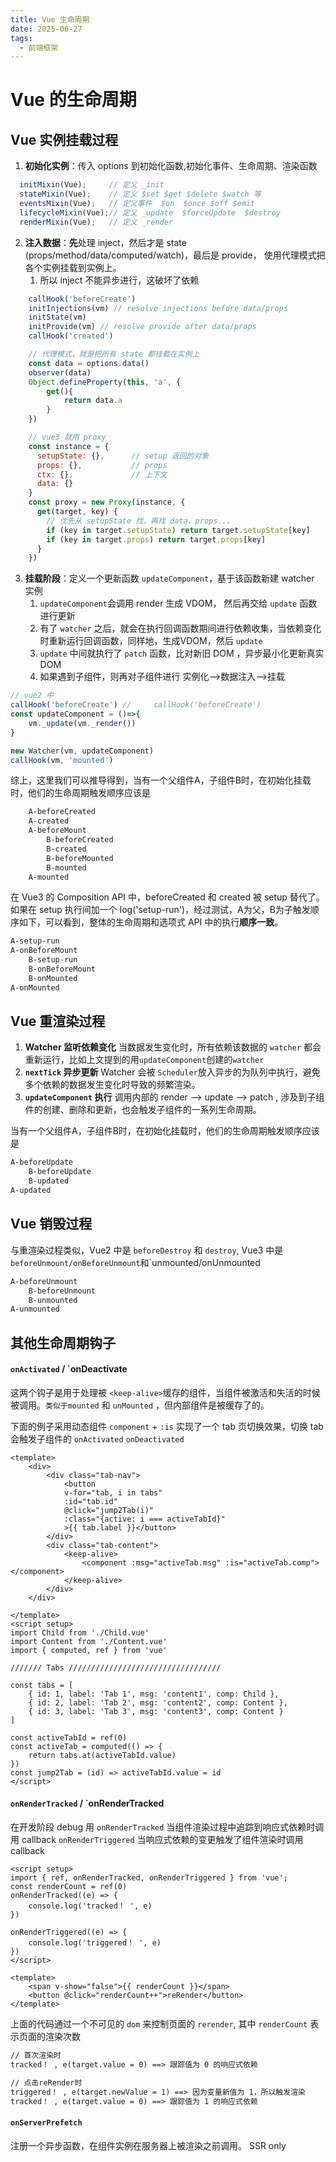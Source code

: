 ```yaml
---
title: Vue 生命周期
date: 2025-06-27
tags:
  - 前端框架
---
```


# Vue 的生命周期

## Vue 实例挂载过程

1. **初始化实例**：传入 options 到初始化函数,初始化事件、生命周期、渲染函数
  ```js
    initMixin(Vue);     // 定义 _init
    stateMixin(Vue);    // 定义 $set $get $delete $watch 等
    eventsMixin(Vue);   // 定义事件  $on  $once $off $emit
    lifecycleMixin(Vue);// 定义 _update  $forceUpdate  $destroy
    renderMixin(Vue);   // 定义 _render
  ```
2. **注入数据**：**先**处理 inject，然后才是 state (props/method/data/computed/watch)，最后是 provide， 使用代理模式把各个实例挂载到实例上。
	1. 所以 inject 不能异步进行，这破坏了依赖
```js
	callHook('beforeCreate')
	initInjections(vm) // resolve injections before data/props
	initState(vm)
	initProvide(vm) // resolve provide after data/props
	callHook('created')
  ```

```js
	// 代理模式，就是把所有 state 都挂载在实例上
	const data = options.data()
	observer(data)
	Object.defineProperty(this, 'a', {
		get(){
			return data.a
		}
	})

	// vue3 就用 proxy
	const instance = {
	  setupState: {},      // setup 返回的对象
	  props: {},           // props
	  ctx: {},             // 上下文
	  data: {}
	}
	const proxy = new Proxy(instance, {
	  get(target, key) {
	    // 优先从 setupState 找，再找 data、props...
		if (key in target.setupState) return target.setupState[key]
	    if (key in target.props) return target.props[key]
	  }
	})
```
3. **挂载阶段**：定义一个更新函数 `updateComponent`，基于该函数新建 watcher 实例
	1. `updateComponent`会调用 render 生成 VDOM， 然后再交给 `update` 函数进行更新
	2. 有了 `watcher` 之后，就会在执行回调函数期间进行依赖收集，当依赖变化时重新运行回调函数，同样地，生成VDOM，然后 `update`
	3. `update` 中间就执行了 `patch` 函数，比对新旧 DOM ，异步最小化更新真实 DOM
	4. 如果遇到子组件，则再对子组件进行 实例化-->数据注入-->挂载

```js
// vue2 中
callHook('beforeCreate') // 	callHook('beforeCreate')
const updateComponent = ()=>{
	vm._update(vm._render())
}

new Watcher(vm, updateComponent)
callHook(vm, 'mounted')
```

综上，这里我们可以推导得到，当有一个父组件A，子组件B时，在初始化挂载时，他们的生命周期触发顺序应该是
```txt
	A-beforeCreated
	A-created
	A-beforeMount
		B-beforeCreated
		B-created
		B-beforeMounted
		B-mounted
	A-mounted
```

在  Vue3 的 Composition API 中，beforeCreated 和 created 被 setup 替代了。如果在 setup 执行间加一个 log('setup-run')，经过测试，A为父，B为子触发顺序如下，可以看到，整体的生命周期和选项式 API 中的执行**顺序一致**。
```txt
A-setup-run
A-onBeforeMount
	B-setup-run
	B-onBeforeMount
	B-onMounted
A-onMounted
```


## Vue 重渲染过程

1.  **Watcher 监听依赖变化** 当数据发生变化时，所有依赖该数据的 `watcher` 都会重新运行，比如上文提到的用`updateComponent`创建的`watcher`
2. **`nextTick` 异步更新** Watcher 会被 `Scheduler`放入异步的为队列中执行，避免多个依赖的数据发生变化时导致的频繁渲染。
3. **`updateComponent` 执行** 调用内部的 render --> update --> patch , 涉及到子组件的创建、删除和更新，也会触发子组件的一系列生命周期。

当有一个父组件A，子组件B时，在初始化挂载时，他们的生命周期触发顺序应该是
```txt
A-beforeUpdate
	B-beforeUpdate
	B-updated
A-updated
```
## Vue 销毁过程

与重渲染过程类似，Vue2 中是 `beforeDestroy` 和 `destroy`, Vue3 中是 `beforeUnmount/onBeforeUnmount`和`unmounted/onUnmounted
```txt
A-beforeUnmount
	B-beforeUnmount
	B-unmounted
A-unmounted
```

## 其他生命周期钩子

####  `onActivated` / `onDeactivate

这两个钩子是用于处理被 `<keep-alive>`缓存的组件，当组件被激活和失活的时候被调用。`类似于mounted` 和 `unMounted` ，但内部组件是被缓存了的。 

下面的例子采用动态组件 `component` + `:is` 实现了一个 tab 页切换效果，切换 tab 会触发子组件的 `onActivated` `onDeactivated`

```vue
<template>
    <div>
        <div class="tab-nav">
            <button
            v-for="tab, i in tabs"
            :id="tab.id"
            @click="jump2Tab(i)"
            :class="{active: i === activeTabId}"
            >{{ tab.label }}</button>
        </div>
        <div class="tab-content">
            <keep-alive>
                <component :msg="activeTab.msg" :is="activeTab.comp"></component>
            </keep-alive>
        </div>
    </div>

</template>
<script setup>
import Child from './Child.vue'
import Content from './Content.vue'
import { computed, ref } from 'vue'

/////// Tabs //////////////////////////////////

const tabs = [
    { id: 1, label: 'Tab 1', msg: 'content1', comp: Child },
    { id: 2, label: 'Tab 2', msg: 'content2', comp: Content },
    { id: 3, label: 'Tab 3', msg: 'content3', comp: Content }
]

const activeTabId = ref(0)
const activeTab = computed(() => {
    return tabs.at(activeTabId.value)
})
const jump2Tab = (id) => activeTabId.value = id
</script>

```

####  `onRenderTracked` / `onRenderTracked

在开发阶段 debug 用
`onRenderTracked` 当组件渲染过程中追踪到响应式依赖时调用 callback
`onRenderTriggered` 当响应式依赖的变更触发了组件渲染时调用 callback

```vue
<script setup>
import { ref, onRenderTracked, onRenderTriggered } from 'vue';
const renderCount = ref(0)
onRenderTracked((e) => {
    console.log('tracked！ ', e)
})

onRenderTriggered((e) => {
    console.log('triggered！ ', e)
})
</script>

<template>
    <span v-show="false">{{ renderCount }}</span>
    <button @click="renderCount++">reRender</button>
</template>
```

上面的代码通过一个不可见的 `dom` 来控制页面的 `rerender`, 其中 `renderCount` 表示页面的渲染次数

```txt
// 首次渲染时
tracked！ , e(target.value = 0) ==> 跟踪值为 0 的响应式依赖

// 点击reRender时
triggered！ , e(target.newValue = 1) ==> 因为变量新值为 1，所以触发渲染
tracked！ , e(target.value = 0) ==> 跟踪值为 1 的响应式依赖
```

####  `onServerPrefetch`

注册一个异步函数，在组件实例在服务器上被渲染之前调用。 SSR only